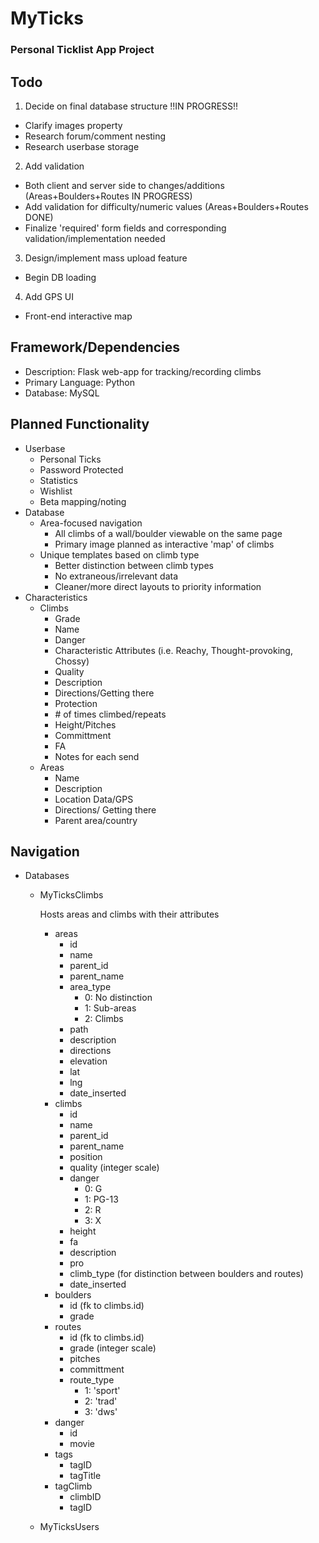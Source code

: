 # MyTicks
### Personal Ticklist App Project

## Todo
1. Decide on final database structure !!IN PROGRESS!!
  - Clarify images property
  - Research forum/comment nesting
  - Research userbase storage
2. Add validation
  - Both client and server side to changes/additions (Areas+Boulders+Routes IN PROGRESS)
  - Add validation for difficulty/numeric values (Areas+Boulders+Routes DONE)
  - Finalize 'required' form fields and corresponding validation/implementation needed
3. Design/implement mass upload feature
  - Begin DB loading
4. Add GPS UI
  - Front-end interactive map

## Framework/Dependencies
- Description: Flask web-app for tracking/recording climbs
- Primary Language: Python
- Database: MySQL

## Planned Functionality
- Userbase
  - Personal Ticks
  - Password Protected
  - Statistics
  - Wishlist
  - Beta mapping/noting
- Database
  - Area-focused navigation
    - All climbs of a wall/boulder viewable on the same page
    - Primary image planned as interactive 'map' of climbs
  - Unique templates based on climb type
    - Better distinction between climb types
    - No extraneous/irrelevant data
    - Cleaner/more direct layouts to priority information
- Characteristics
  - Climbs
    - Grade
    - Name
    - Danger
    - Characteristic Attributes (i.e. Reachy, Thought-provoking, Chossy)
    - Quality
    - Description
    - Directions/Getting there
    - Protection
    - \# of times climbed/repeats
    - Height/Pitches
    - Committment
    - FA
    - Notes for each send
  - Areas
    - Name
    - Description
    - Location Data/GPS
    - Directions/ Getting there
    - Parent area/country

## Navigation
- Databases
  - MyTicksClimbs
    
    Hosts areas and climbs with their attributes
    - areas
      - id
      - name
      - parent_id
      - parent_name
      - area_type
        - 0: No distinction
        - 1: Sub-areas
        - 2: Climbs
      - path
      - description
      - directions
      - elevation
      - lat
      - lng
      - date_inserted
    - climbs
      - id
      - name
      - parent_id
      - parent_name
      - position
      - quality (integer scale)
      - danger
        - 0: G
        - 1: PG-13
        - 2: R
        - 3: X
      - height
      - fa
      - description
      - pro
      - climb_type (for distinction between boulders and routes)
      - date_inserted
    - boulders
      - id (fk to climbs.id)
      - grade
    - routes
      - id (fk to climbs.id)
      - grade (integer scale)
      - pitches
      - committment
      - route_type
        - 1: 'sport'
        - 2: 'trad'
        - 3: 'dws'
    - danger
      - id
      - movie
    - tags
      - tagID
      - tagTitle
    - tagClimb
      - climbID
      - tagID
  - MyTicksUsers
